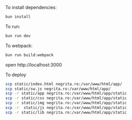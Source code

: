 To install dependencies:
```sh
bun install
```

To run:
```sh
bun run dev
```

To webpack:
```sh
bun run build:webpack
```

open http://localhost:3000

To deploy
```sh
scp static/index.html negrita.ro:/var/www/html/app/
scp static/sw.js negrita.ro:/var/www/html/app/
scp -r static/app negrita.ro:/var/www/html/app/static
scp -r static/css negrita.ro:/var/www/html/app/static
scp -r static/img negrita.ro:/var/www/html/app/static
scp -r  static/js negrita.ro:/var/www/html/app/static
scp -r static/lib negrita.ro:/var/www/html/app/static
```